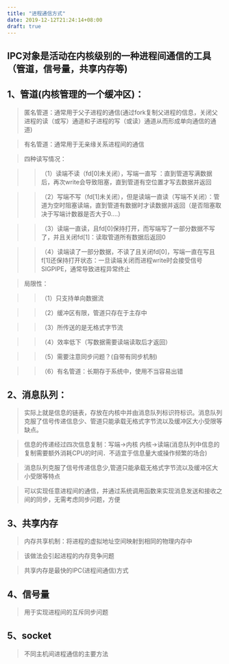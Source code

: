 ```yaml
---
title: "进程通信方式"
date: 2019-12-12T21:24:14+08:00
draft: true
---
```


## IPC对象是活动在内核级别的一种进程间通信的工具（管道，信号量，共享内存等)

## 1、管道(内核管理的一个缓冲区)：

> 匿名管道：通常用于父子进程的通信(通过fork复制父进程的信息，关闭父进程的读（或写）通道和子进程的写（或读）通道从而形成单向通信的通道)

> 有名管道：通常用于无亲缘关系进程间的通信

> 四种读写情况：

>> （1）读端不读（fd[0]未关闭），写端一直写 ：直到管道写满数据后，再次write会导致阻塞，直到管道有空位置才写去数据并返回

>> （2）写端不写（fd[1]未关闭），但是读端一直读（写端不关闭）：管道为空时阻塞读端，直到管道有数据时才读数据并返回（是否阻塞取决于写端计数器是否大于0....）

>> （3）读端一直读，且fd[0]保持打开，而写端写了一部分数据不写了，并且关闭fd[1]：读取管道所有数据后返回0

>> （4）读端读了一部分数据，不读了且关闭fd[0]，写端一直在写且f[1]还保持打开状态：一旦读端关闭而进程write时会接受信号SIGPIPE，通常导致进程异常终止

>局限性：

>> （1）只支持单向数据流

>> （2）缓冲区有限，管道只存在于主存中

>> （3）所传送的是无格式字节流

>> （4）效率低下（写数据需要读端读取后才返回）

>> （5）需要注意同步问题？(自带有同步机制)

>> （6）有名管道：长期存于系统中，使用不当容易出错


## 2、消息队列：

> 实际上就是信息的链表，存放在内核中并由消息队列标识符标识。消息队列克服了信号传递信息少、管道只能承载无格式字节流以及缓冲区大小受限等缺点。

> 信息的传递经过四次信息复制：写端->内核 内核->读端(消息队列中信息的复制需要额外消耗CPU的时间．不适宜于信息量大或操作频繁的场合)

> 消息队列克服了信号传递信息少,管道只能承载无格式字节流以及缓冲区大小受限等特点

> 可以实现任意进程间的通信，并通过系统调用函数来实现消息发送和接收之间的同步，无需考虑同步问题，方便

## 3、共享内存

> 内存共享机制：将进程的虚拟地址空间映射到相同的物理内存中

> 该做法会引起进程的内存竞争问题

> 共享内存是最快的IPC(进程间通信)方式

## 4、信号量

> 用于实现进程间的互斥同步问题

## 5、socket

> 不同主机间进程通信的主要方法



